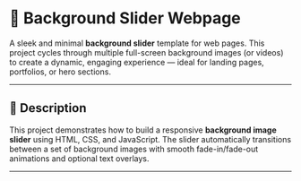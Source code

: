 # 🌄 Background Slider Webpage

A sleek and minimal **background slider** template for web pages. This project cycles through multiple full-screen background images (or videos) to create a dynamic, engaging experience — ideal for landing pages, portfolios, or hero sections.

---

## 📄 Description

This project demonstrates how to build a responsive **background image slider** using HTML, CSS, and JavaScript. The slider automatically transitions between a set of background images with smooth fade-in/fade-out animations and optional text overlays.

---


